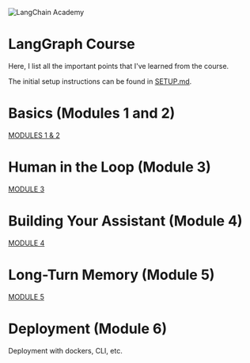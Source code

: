 ![LangChain Academy](https://cdn.prod.website-files.com/65b8cd72835ceeacd4449a53/66e9eba1020525eea7873f96_LCA-big-green%20(2).svg)


# LangGraph Course

Here, I list all the important points that I've learned from the course.

The initial setup instructions can be found in [SETUP.md](SETUP.md).


# Basics (Modules 1 and 2)

[MODULES 1 & 2](MODULE_1_and_2.md)


# Human in the Loop (Module 3)

[MODULE 3](MODULE_3.md)


# Building Your Assistant (Module 4)

[MODULE 4](MODULE_4.md)


# Long-Turn Memory (Module 5)

[MODULE 5](MODULE_5.md)


# Deployment (Module 6)

Deployment with dockers, CLI, etc.










